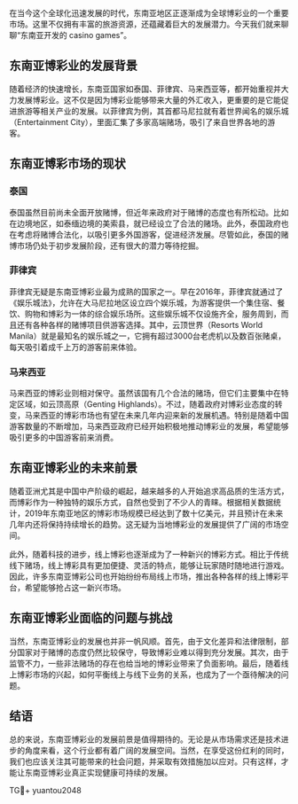在当今这个全球化迅速发展的时代，东南亚地区正逐渐成为全球博彩业的一个重要市场。这里不仅拥有丰富的旅游资源，还蕴藏着巨大的发展潜力。今天我们就来聊聊“东南亚开发的 casino games”。

## 东南亚博彩业的发展背景

随着经济的快速增长，东南亚国家如泰国、菲律宾、马来西亚等，都开始重视并大力发展博彩业。这不仅是因为博彩业能够带来大量的外汇收入，更重要的是它能促进旅游等相关产业的发展。以菲律宾为例，其首都马尼拉就有着世界闻名的娱乐城（Entertainment City），里面汇集了多家高端赌场，吸引了来自世界各地的游客。

## 东南亚博彩市场的现状

### 泰国

泰国虽然目前尚未全面开放赌博，但近年来政府对于赌博的态度也有所松动。比如在边境地区，如泰缅边境的美索县，就已经设立了合法的赌场。此外，泰国政府也在考虑将赌博合法化，以吸引更多外国游客，促进经济发展。尽管如此，泰国的赌博市场仍处于初步发展阶段，还有很大的潜力等待挖掘。

### 菲律宾

菲律宾无疑是东南亚博彩业最为成熟的国家之一。早在2016年，菲律宾就通过了《娱乐城法》，允许在大马尼拉地区设立四个娱乐城，为游客提供一个集住宿、餐饮、购物和博彩为一体的综合娱乐场所。这些娱乐城不仅设施齐全，服务周到，而且还有各种各样的赌博项目供游客选择。其中，云顶世界（Resorts World Manila）就是最知名的娱乐城之一，它拥有超过3000台老虎机以及数百张赌桌，每天吸引着成千上万的游客前来体验。

### 马来西亚

马来西亚的博彩业则相对保守。虽然该国有几个合法的赌场，但它们主要集中在特定区域，如云顶高原（Genting Highlands）。不过，随着政府对博彩业态度的转变，马来西亚的博彩市场也有望在未来几年内迎来新的发展机遇。特别是随着中国游客数量的不断增加，马来西亚政府已经开始积极地推动博彩业的发展，希望能够吸引更多的中国游客前来消费。

## 东南亚博彩业的未来前景

随着亚洲尤其是中国中产阶级的崛起，越来越多的人开始追求高品质的生活方式，而博彩作为一种独特的娱乐方式，自然也受到了不少人的青睐。根据相关数据统计，2019年东南亚地区的博彩市场规模已经达到了数十亿美元，并且预计在未来几年内还将保持持续增长的趋势。这无疑为当地博彩业的发展提供了广阔的市场空间。

此外，随着科技的进步，线上博彩也逐渐成为了一种新兴的博彩方式。相比于传统线下赌场，线上博彩具有更加便捷、灵活的特点，能够让玩家随时随地进行游戏。因此，许多东南亚博彩公司也开始纷纷布局线上市场，推出各种各样的线上博彩平台，希望能够抢占这一新兴市场。

## 东南亚博彩业面临的问题与挑战

当然，东南亚博彩业的发展也并非一帆风顺。首先，由于文化差异和法律限制，部分国家对于赌博的态度仍然比较保守，导致博彩业难以得到充分发展。其次，由于监管不力，一些非法赌场的存在也给当地的博彩业带来了负面影响。最后，随着线上博彩市场的兴起，如何平衡线上与线下业务的关系，也成为了一个亟待解决的问题。

## 结语

总的来说，东南亚博彩业的发展前景是值得期待的。无论是从市场需求还是技术进步的角度来看，这个行业都有着广阔的发展空间。当然，在享受这份红利的同时，我们也应该关注其可能带来的社会问题，并采取有效措施加以应对。只有这样，才能让东南亚博彩业真正实现健康可持续的发展。

TG💪+ yuantou2048